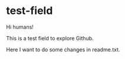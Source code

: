 # test-field

Hi humans!

This is a test field to explore Github.

Here I want to do some changes in readme.txt. 
